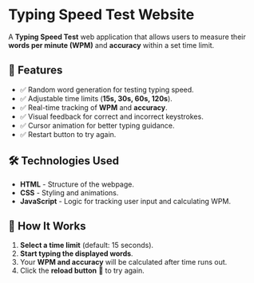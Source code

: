 # Typing Speed Test Website  

A **Typing Speed Test** web application that allows users to measure their **words per minute (WPM)** and **accuracy** within a set time limit.  

## 🚀 Features  

- ✅ Random word generation for testing typing speed.  
- ✅ Adjustable time limits (**15s, 30s, 60s, 120s**).  
- ✅ Real-time tracking of **WPM** and **accuracy**.  
- ✅ Visual feedback for correct and incorrect keystrokes.  
- ✅ Cursor animation for better typing guidance.  
- ✅ Restart button to try again.  

## 🛠️ Technologies Used  

- **HTML** - Structure of the webpage.  
- **CSS** - Styling and animations.  
- **JavaScript** - Logic for tracking user input and calculating WPM.  


## 🎯 How It Works  

1. **Select a time limit** (default: 15 seconds).  
2. **Start typing the displayed words**.  
3. Your **WPM and accuracy** will be calculated after time runs out.  
4. Click the **reload button** 🔄 to try again.  

